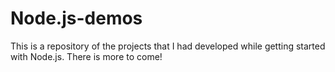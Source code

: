 # Node.js-demos
This is a repository of the projects that I had developed while getting started with Node.js. There is more to come!
